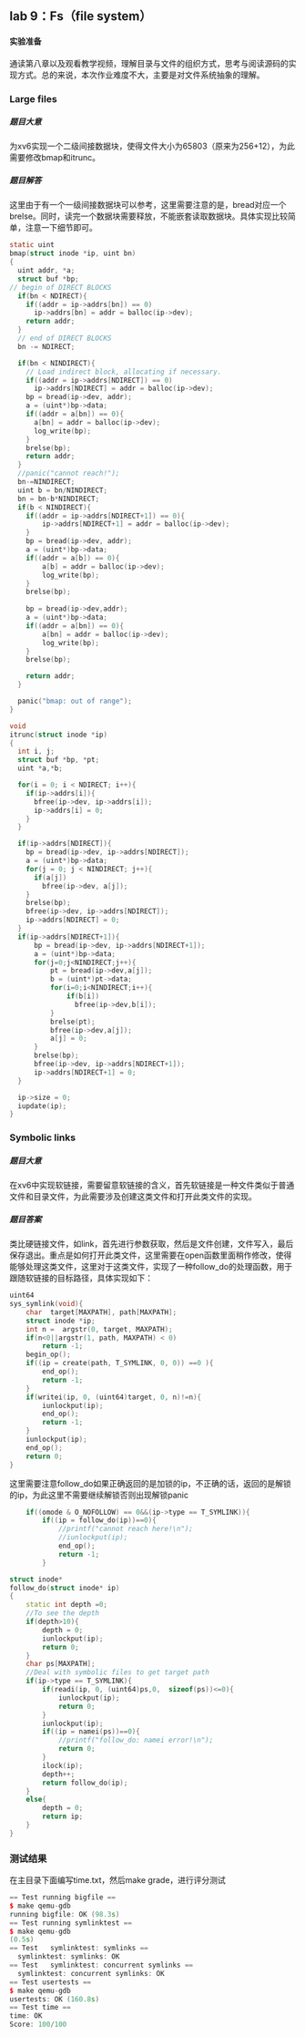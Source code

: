 ## lab 9：Fs（file system）

#### 实验准备

通读第八章以及观看教学视频，理解目录与文件的组织方式，思考与阅读源码的实现方式。总的来说，本次作业难度不大，主要是对文件系统抽象的理解。

### Large files 

##### 题目大意

为xv6实现一个二级间接数据块，使得文件大小为65803（原来为256+12），为此需要修改bmap和itrunc。

##### 题目解答

这里由于有一个一级间接数据块可以参考，这里需要注意的是，bread对应一个brelse。同时，读完一个数据块需要释放，不能嵌套读取数据块。具体实现比较简单，注意一下细节即可。

```c
static uint
bmap(struct inode *ip, uint bn)
{
  uint addr, *a;
  struct buf *bp;
// begin of DIRECT BLOCKS
  if(bn < NDIRECT){
    if((addr = ip->addrs[bn]) == 0)
      ip->addrs[bn] = addr = balloc(ip->dev);
    return addr;
  }
  // end of DIRECT BLOCKS
  bn -= NDIRECT;

  if(bn < NINDIRECT){
    // Load indirect block, allocating if necessary.
    if((addr = ip->addrs[NDIRECT]) == 0)
      ip->addrs[NDIRECT] = addr = balloc(ip->dev);
    bp = bread(ip->dev, addr);
    a = (uint*)bp->data;
    if((addr = a[bn]) == 0){
      a[bn] = addr = balloc(ip->dev);
      log_write(bp);
    }
    brelse(bp);
    return addr;
  }
  //panic("cannot reach!");
  bn-=NINDIRECT;
  uint b = bn/NINDIRECT;
  bn = bn-b*NINDIRECT;
  if(b < NINDIRECT){
	if((addr = ip->addrs[NDIRECT+1]) == 0){
		ip->addrs[NDIRECT+1] = addr = balloc(ip->dev);
	}
	bp = bread(ip->dev, addr);
	a = (uint*)bp->data;
	if((addr = a[b]) == 0){
		a[b] = addr = balloc(ip->dev);
		log_write(bp);
	}
	brelse(bp);	
	
	bp = bread(ip->dev,addr);
	a = (uint*)bp->data;
	if((addr = a[bn]) == 0){
		a[bn] = addr = balloc(ip->dev);
		log_write(bp);
	}
	brelse(bp);

	return addr;
  }

  panic("bmap: out of range");
}
```

```c
void
itrunc(struct inode *ip)
{
  int i, j;
  struct buf *bp, *pt;
  uint *a,*b;

  for(i = 0; i < NDIRECT; i++){
    if(ip->addrs[i]){
      bfree(ip->dev, ip->addrs[i]);
      ip->addrs[i] = 0;
    }
  }

  if(ip->addrs[NDIRECT]){
    bp = bread(ip->dev, ip->addrs[NDIRECT]);
    a = (uint*)bp->data;
    for(j = 0; j < NINDIRECT; j++){
      if(a[j])
        bfree(ip->dev, a[j]);
    }
    brelse(bp);
    bfree(ip->dev, ip->addrs[NDIRECT]);
    ip->addrs[NDIRECT] = 0;
  }
  if(ip->addrs[NDIRECT+1]){
	  bp = bread(ip->dev, ip->addrs[NDIRECT+1]);
	  a = (uint*)bp->data;
	  for(j=0;j<NINDIRECT;j++){
		  pt = bread(ip->dev,a[j]);
		  b = (uint*)pt->data;
		  for(i=0;i<NINDIRECT;i++){
			  if(b[i])
				bfree(ip->dev,b[i]);
		  }
		  brelse(pt);
		  bfree(ip->dev,a[j]);
		  a[j] = 0;
	  }
	  brelse(bp);
	  bfree(ip->dev, ip->addrs[NDIRECT+1]);
	  ip->addrs[NDIRECT+1] = 0;
  }

  ip->size = 0;
  iupdate(ip);
}
```

### Symbolic links

##### 题目大意

在xv6中实现软链接，需要留意软链接的含义，首先软链接是一种文件类似于普通文件和目录文件，为此需要涉及创建这类文件和打开此类文件的实现。

##### 题目答案

类比硬链接文件，如link，首先进行参数获取，然后是文件创建，文件写入，最后保存退出。重点是如何打开此类文件，这里需要在open函数里面稍作修改，使得能够处理这类文件，这里对于这类文件，实现了一种follow_do的处理函数，用于跟随软链接的目标路径，具体实现如下：

```c++
uint64
sys_symlink(void){
    char  target[MAXPATH], path[MAXPATH];
    struct inode *ip;
    int n =  argstr(0, target, MAXPATH);
    if(n<0||argstr(1, path, MAXPATH) < 0)
        return -1;
    begin_op();
    if((ip = create(path, T_SYMLINK, 0, 0)) ==0 ){
        end_op();
        return -1;
    }
    if(writei(ip, 0, (uint64)target, 0, n)!=n){
        iunlockput(ip);
        end_op();
        return -1;
    }
    iunlockput(ip);
    end_op();
    return 0;
}        
```

这里需要注意follow_do如果正确返回的是加锁的ip，不正确的话，返回的是解锁的ip，为此这里不需要继续解锁否则出现解锁panic

```c++
    if((omode & O_NOFOLLOW) == 0&&(ip->type == T_SYMLINK)){
        if((ip = follow_do(ip))==0){                       
            //printf("cannot reach here!\n");
            //iunlockput(ip);
            end_op();
            return -1; 
        }   

```

```c++
struct inode*
follow_do(struct inode* ip)
{	
	static int depth =0;
	//To see the depth
	if(depth>10){
		depth = 0;
        iunlockput(ip);
		return 0;
	}
	char ps[MAXPATH];
	//Deal with symbolic files to get target path
	if(ip->type == T_SYMLINK){
		if(readi(ip, 0, (uint64)ps,0,  sizeof(ps))<=0){
			iunlockput(ip);
			return 0;
		}
		iunlockput(ip);
		if((ip = namei(ps))==0){
			//printf("follow_do: namei error!\n");
			return 0;
		}
		ilock(ip);
		depth++;
		return follow_do(ip);
	}
	else{
		depth = 0;
		return ip;
	}
}
```

### 测试结果

在主目录下面编写time.txt，然后make grade，进行评分测试

```c++
== Test running bigfile == 
$ make qemu-gdb
running bigfile: OK (98.3s) 
== Test running symlinktest == 
$ make qemu-gdb
(0.5s) 
== Test   symlinktest: symlinks == 
  symlinktest: symlinks: OK 
== Test   symlinktest: concurrent symlinks == 
  symlinktest: concurrent symlinks: OK 
== Test usertests == 
$ make qemu-gdb
usertests: OK (160.8s) 
== Test time == 
time: OK 
Score: 100/100
```

